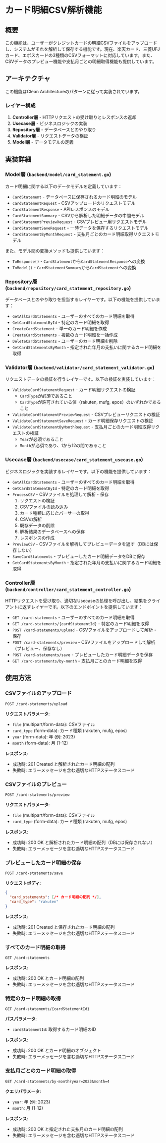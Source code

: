 # カード明細CSV解析機能

## 概要

この機能は、ユーザーがクレジットカードの明細CSVファイルをアップロードし、システムがそれを解析して保存する機能です。現在、楽天カード、三菱UFJカード、エポスカードの3種類のCSVフォーマットに対応しています。また、CSVデータのプレビュー機能や支払月ごとの明細取得機能も提供しています。

## アーキテクチャ

この機能はClean Architectureのパターンに従って実装されています。

### レイヤー構成

1. **Controller層** - HTTPリクエストの受け取りとレスポンスの返却
2. **Usecase層** - ビジネスロジックの実装
3. **Repository層** - データベースとのやり取り
4. **Validator層** - リクエストデータの検証
5. **Model層** - データモデルの定義

## 実装詳細

### Model層 (`backend/model/card_statement.go`)

カード明細に関する以下のデータモデルを定義しています：

- `CardStatement` - データベースに保存されるカード明細のモデル
- `CardStatementRequest` - CSVアップロードのリクエストモデル
- `CardStatementResponse` - APIレスポンスのモデル
- `CardStatementSummary` - CSVから解析した明細データの中間モデル
- `CardStatementPreviewRequest` - CSVプレビュー用リクエストモデル
- `CardStatementSaveRequest` - 一時データを保存するリクエストモデル
- `CardStatementByMonthRequest` - 支払月ごとのカード明細取得リクエストモデル

また、モデル間の変換メソッドも提供しています：
- `ToResponse()` - `CardStatement`から`CardStatementResponse`への変換
- `ToModel()` - `CardStatementSummary`から`CardStatement`への変換

### Repository層 (`backend/repository/card_statement_repository.go`)

データベースとのやり取りを担当するレイヤーです。以下の機能を提供しています：

- `GetAllCardStatements` - ユーザーのすべてのカード明細を取得
- `GetCardStatementById` - 特定のカード明細を取得
- `CreateCardStatement` - 単一のカード明細を作成
- `CreateCardStatements` - 複数のカード明細を一括作成
- `DeleteCardStatements` - ユーザーのカード明細を削除
- `GetCardStatementsByMonth` - 指定された年月の支払いに関するカード明細を取得

### Validator層 (`backend/validator/card_statement_validator.go`)

リクエストデータの検証を行うレイヤーです。以下の検証を実装しています：

- `ValidateCardStatementRequest` - カード明細リクエストの検証
  - `CardType`が必須であること
  - `CardType`が許可されている値（rakuten, mufg, epos）のいずれかであること
- `ValidateCardStatementPreviewRequest` - CSVプレビューリクエストの検証
- `ValidateCardStatementSaveRequest` - カード明細保存リクエストの検証
- `ValidateCardStatementByMonthRequest` - 支払月ごとのカード明細取得リクエストの検証
  - `Year`が必須であること
  - `Month`が必須であり、1から12の間であること

### Usecase層 (`backend/usecase/card_statement_usecase.go`)

ビジネスロジックを実装するレイヤーです。以下の機能を提供しています：

- `GetAllCardStatements` - ユーザーのすべてのカード明細を取得
- `GetCardStatementById` - 特定のカード明細を取得
- `ProcessCSV` - CSVファイルを処理して解析・保存
  1. リクエストの検証
  2. CSVファイルの読み込み
  3. カード種類に応じたパーサーの取得
  4. CSVの解析
  5. 既存データの削除
  6. 解析結果のデータベースへの保存
  7. レスポンスの作成
- `PreviewCSV` - CSVファイルを解析してプレビューデータを返す（DBには保存しない）
- `SaveCardStatements` - プレビューしたカード明細データをDBに保存
- `GetCardStatementsByMonth` - 指定された年月の支払いに関するカード明細を取得

### Controller層 (`backend/controller/card_statement_controller.go`)

HTTPリクエストを受け取り、適切なUsecaseの処理を呼び出し、結果をクライアントに返すレイヤーです。以下のエンドポイントを提供しています：

- `GET /card-statements` - ユーザーのすべてのカード明細を取得
- `GET /card-statements/{cardStatementId}` - 特定のカード明細を取得
- `POST /card-statements/upload` - CSVファイルをアップロードして解析・保存
- `POST /card-statements/preview` - CSVファイルをアップロードして解析（プレビュー、保存なし）
- `POST /card-statements/save` - プレビューしたカード明細データを保存
- `GET /card-statements/by-month` - 支払月ごとのカード明細を取得

## 使用方法

### CSVファイルのアップロード

```
POST /card-statements/upload
```

**リクエストパラメータ**:
- `file` (multipart/form-data): CSVファイル
- `card_type` (form-data): カード種類 (rakuten, mufg, epos)
- `year` (form-data): 年 (例: 2023)
- `month` (form-data): 月 (1-12)

**レスポンス**:
- 成功時: 201 Created と解析されたカード明細の配列
- 失敗時: エラーメッセージを含む適切なHTTPステータスコード

### CSVファイルのプレビュー

```
POST /card-statements/preview
```

**リクエストパラメータ**:
- `file` (multipart/form-data): CSVファイル
- `card_type` (form-data): カード種類 (rakuten, mufg, epos)

**レスポンス**:
- 成功時: 200 OK と解析されたカード明細の配列（DBには保存されない）
- 失敗時: エラーメッセージを含む適切なHTTPステータスコード

### プレビューしたカード明細の保存

```
POST /card-statements/save
```

**リクエストボディ**:
```json
{
  "card_statements": [/* カード明細の配列 */],
  "card_type": "rakuten"
}
```

**レスポンス**:
- 成功時: 201 Created と保存されたカード明細の配列
- 失敗時: エラーメッセージを含む適切なHTTPステータスコード

### すべてのカード明細の取得

```
GET /card-statements
```

**レスポンス**:
- 成功時: 200 OK とカード明細の配列
- 失敗時: エラーメッセージを含む適切なHTTPステータスコード

### 特定のカード明細の取得

```
GET /card-statements/{cardStatementId}
```

**パスパラメータ**:
- `cardStatementId`: 取得するカード明細のID

**レスポンス**:
- 成功時: 200 OK とカード明細のオブジェクト
- 失敗時: エラーメッセージを含む適切なHTTPステータスコード

### 支払月ごとのカード明細の取得

```
GET /card-statements/by-month?year=2023&month=4
```

**クエリパラメータ**:
- `year`: 年 (例: 2023)
- `month`: 月 (1-12)

**レスポンス**:
- 成功時: 200 OK と指定された支払月のカード明細の配列
- 失敗時: エラーメッセージを含む適切なHTTPステータスコード
